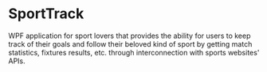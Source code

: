 # SportTrack

WPF application for sport lovers that provides the ability for users to keep track of their goals and follow their beloved kind of sport by getting match statistics, fixtures results, etc. through interconnection with sports websites' APIs.

